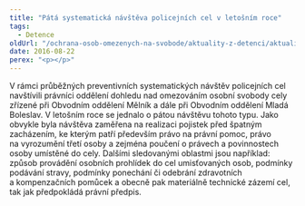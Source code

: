 ```yaml
---
title: "Pátá systematická návštěva policejních cel v letošním roce"
tags:
  - Detence
oldUrl: "/ochrana-osob-omezenych-na-svobode/aktuality-z-detenci/aktuality-z-detenci-2016/pata-systematicka-navsteva-policejnich-cel-v-letosnim-roce/"
date: 2016-08-22
perex: "<p></p>"
---
```


<!-- imported from the old website -->

V rámci průběžných preventivních systematických návštěv policejních cel navštívili právníci o<a name="_GoBack"></a>ddělení dohledu nad omezováním osobní svobody cely zřízené při Obvodním oddělení Mělník a dále při Obvodním oddělení Mladá Boleslav. V letošním roce se jednalo o pátou návštěvu tohoto typu. Jako obvykle byla návštěva zaměřena na realizaci pojistek před špatným zacházením, ke kterým patří především právo na právní pomoc, právo na vyrozumění třetí osoby a zejména poučení o právech a povinnostech osoby umístěné do cely. Dalšími sledovanými oblastmi jsou například: způsob provádění osobních prohlídek do cel umisťovaných osob, podmínky podávání stravy, podmínky ponechání či odebrání zdravotních a kompenzačních pomůcek a obecně pak materiálně technické zázemí cel, tak jak předpokládá právní předpis.
